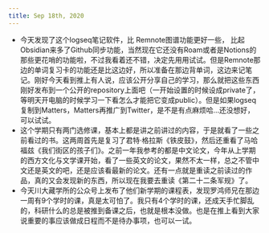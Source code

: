 ```yaml
---
title: Sep 18th, 2020
---
```


- 今天发现了这个logseq笔记软件，比 Remnote图谱功能更好一些， 比起Obsidian来多了Github同步功能，当然现在它还没有Roam或者是Notions的那些更花哨的功能啦，不过我看着还不错，决定先用用试试。但是Remnote那边的单词复习卡的功能还是比这边好，所以准备在那边背单词，这边来记笔记。刚好今天看到推上有人说，应该公开分享自己的学习，那么就把这些东西刚好发布到一个公开的repository上面吧（一开始设置的时候设成private了，等明天开电脑的时候学习一下看怎么才能把它变成public）。但是如果logseq复制到Matters，Matters再推广到Twitter，是不是有点麻烦哈…还没想好，可以试试。
- 这个学期只有两门选修课，基本上都是讲之前讲过的内容，于是就看了一些之前看过的书。这两周首先是复习了君特·格拉斯《铁皮鼓》，然后还重看了马哈福兹《我们街区的孩子们》。之前一年我参考的都是中文论文，今年从上学期的西方文化与文学课开始，看了一些英文的论文，果然不太一样，总之不管中文还是英文的吧，还是应该看最新的论文。还有一点就是重读之前读过的作品，真的又会发现新的东西，所以现在我要去重读《第二十二条军规》了。
- 今天川大藏学所的公众号上发布了他们新学期的课程表，发现罗鸿师兄在那边一周有9个学时的课，真是太可怕了。我只有4个学时的课，还成天手忙脚乱的，科研什么的总是被推到备课之后，也就是根本没做。也是在推上看到大家说重要的事应该做成日程而不是待办事项，也可以一试。